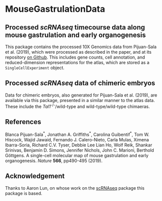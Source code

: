 # MouseGastrulationData

## Processed *scRNAseq* timecourse data along mouse gastrulation and early organogenesis

This package contains the processed 10X Genomics data from Pijuan-Sala et al. (2019), which were processed as described in the paper, and at its repository [on Github](https://github.com/MarioniLab/EmbryoTimecourse2018/).
This includes gene counts, cell annotation, and reduced-dimension representations for the atlas, which are stored as a `SingleCellExperiment` object.

## Processed *scRNAseq* data of chimeric embryos

Data for chimeric embryos, also generated for Pijuan-Sala et al. (2019), are available via this package, presented in a similar manner to the atlas data.
These include the *Tal1*<sup>-/-</sup>/wild-type and wild-type/wild-type chimaeras.

## References

Blanca Pijuan-Sala<sup>\*</sup>, Jonathan A. Griffiths<sup>\*</sup>, Carolina Guibentif<sup>\*</sup>, Tom W. Hiscock, Wajid Jawaid, Fernando J. Calero-Nieto, Carla Mulas, Ximena Ibarra-Soria, Richard C.V. Tyser, Debbie Lee Lian Ho, Wolf Reik, Shankar Srinivas, Benjamin D. Simons, Jennifer Nichols, John C. Marioni, Berthold Göttgens. A single-cell molecular map of mouse gastrulation and early organogenesis. *Nature* __566__, pp490-495 (2019).

## Acknowledgement

Thanks to Aaron Lun, on whose work on the [scRNAseq](https://github.com/LTLA/scRNAseq/) package this package is based.
